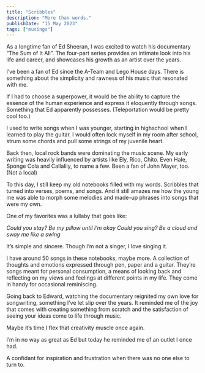 ```yaml
---
title: "Scribbles"
description: "More than words."
publishDate: "15 May 2023"
tags: ["musings"]
---
```


As a longtime fan of Ed Sheeran, I was excited to watch his documentary “The Sum of It All”. The four-part series provides an intimate look into his life and career, and showcases his growth as an artist over the years.

I’ve been a fan of Ed since the A-Team and Lego House days. There is something about the simplicity and rawness of his music that resonated with me.

If I had to choose a superpower, it would be the ability to capture the essence of the human experience and express it eloquently through songs. Something that Ed apparently possesses. (Teleportation would be pretty cool too.)

I used to write songs when I was younger, starting in highschool when I learned to play the guitar. I would often lock myself in my room after school, strum some chords and pull some strings of my juvenile heart.

Back then, local rock bands were dominating the music scene. My early writing was heavily influenced by artists like Ely, Rico, Chito. Even Hale, Sponge Cola and Callalily, to name a few. Been a fan of John Mayer, too. (Not a local)

To this day, I still keep my old notebooks filled with my words. Scribbles that turned into verses, poems, and songs. And it still amazes me how the young me was able to morph some melodies and made-up phrases into songs that were my own.

One of my favorites was a lullaby that goes like:

_Could you stay?
Be my pillow until I’m okay
Could you sing?
Be a cloud and sway me like a swing_

It’s simple and sincere. Though I’m not a singer, I love singing it.

I have around 50 songs in these notebooks, maybe more. A collection of thoughts and emotions expressed through pen, paper and a guitar. They’re songs meant for personal consumption, a means of looking back and reflecting on my views and feelings at different points in my life. They come in handy for occasional reminiscing.

Going back to Edward, watching the documentary reignited my own love for songwriting, something I’ve let slip over the years. It reminded me of the joy that comes with creating something from scratch and the satisfaction of seeing your ideas come to life through music.

Maybe it’s time I flex that creativity muscle once again.

I’m in no way as great as Ed but today he reminded me of an outlet I once had.

A confidant for inspiration and frustration when there was no one else to turn to.

